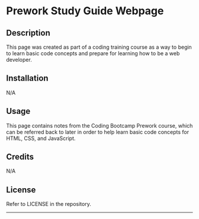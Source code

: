 # Prework Study Guide Webpage

## Description

This page was created as part of a coding training course as a way to begin to learn basic code concepts and prepare for learning how to be a web developer.

## Installation

N/A

## Usage

This page contains notes from the Coding Bootcamp Prework course, which can be referred back to later in order to help learn basic code concepts for HTML, CSS, and JavaScript.

## Credits

N/A

## License

Refer to LICENSE in the repository.

---